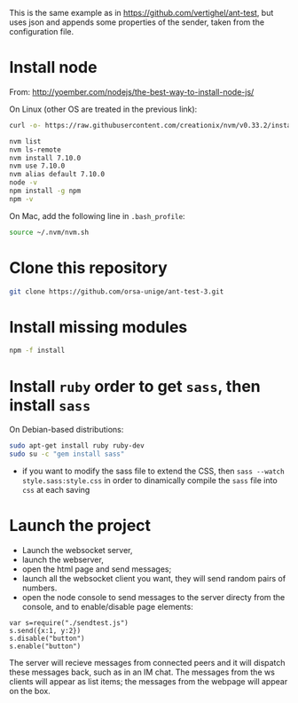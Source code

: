 This is the same example as in https://github.com/vertighel/ant-test, but uses json and appends some properties of the sender, taken from the configuration file.

# Install node

From:
http://yoember.com/nodejs/the-best-way-to-install-node-js/

On Linux (other OS are treated in the previous link):

```bash
curl -o- https://raw.githubusercontent.com/creationix/nvm/v0.33.2/install.sh | bash	

nvm list
nvm ls-remote
nvm install 7.10.0
nvm use 7.10.0
nvm alias default 7.10.0
node -v
npm install -g npm
npm -v

```

On Mac, add the following line in `.bash_profile`:

```bash
source ~/.nvm/nvm.sh
```

# Clone this repository

```bash
git clone https://github.com/orsa-unige/ant-test-3.git

```
# Install missing modules

```bash
npm -f install

```
# Install `ruby`  order to get `sass`, then install `sass`

On Debian-based distributions:

```bash
sudo apt-get install ruby ruby-dev
sudo su -c "gem install sass"
```
- if you want to modify the sass file to extend the CSS, then `sass --watch style.sass:style.css` in order to dinamically compile the `sass` file into `css` at each saving

# Launch the project

 - Launch the websocket server,
 - launch the webserver,
 - open the html page and send messages;
 - launch all the websocket client you want, they will send random pairs of numbers.
 - open the node console to send messages to the server directy from the console, and to enable/disable page elements:
 ```node
var s=require("./sendtest.js")
s.send({x:1, y:2})
s.disable("button")
s.enable("button")
```

The server will recieve messages from connected peers and it will dispatch these messages back, such as in an IM chat. The messages from the ws clients will appear as list items; the messages from the webpage will appear on the box.
